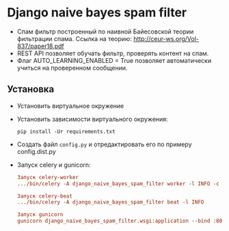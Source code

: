 # Django naive bayes spam filter
* Спам фильтр построенный по наивной Байесовской теории фильтрации спама.
Ссылка на теорию: http://ceur-ws.org/Vol-837/paper18.pdf
* REST API позволяет обучать фильтр, проверять контент на спам.
* Флаг AUTO_LEARNING_ENABLED = True позволяет автоматически учиться на проверенном сообщении.

## Установка

* Установить виртуальное окружение

* Установить зависимости виртуального окружения:

  ```shell
  pip install -Ur requirements.txt
  ```
* Создать файл `config.py` и отредактировать его по примеру config.dist.py

* Запуск celery и gunicorn:

  ```ini
  Запуск celery-worker
  .../bin/celery -A django_naive_bayes_spam_filter worker -l INFO -c 4  -Q spam_filter_main -n worker-net.%%h -Ofair

  Запуск celery-beat
  .../bin/celery -A django_naive_bayes_spam_filter beat -l INFO

  Запуск gunicorn
  gunicorn django_naive_bayes_spam_filter.wsgi:application --bind :8010 --workers 2
  ```




